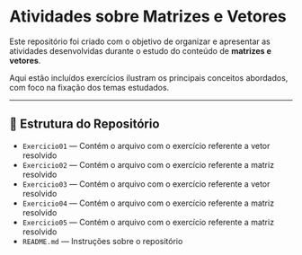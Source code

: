# Atividades sobre Matrizes e Vetores

Este repositório foi criado com o objetivo de organizar e apresentar as atividades desenvolvidas durante o estudo do conteúdo de **matrizes e vetores**.

Aqui estão incluídos exercícios ilustram os principais conceitos abordados, com foco na fixação dos temas estudados.

---

## 📁 Estrutura do Repositório

- `Exercicio01` — Contém o arquivo com o exercício referente a vetor resolvido
- `Exercicio02` — Contém o arquivo com o exercício referente a matriz resolvido
- `Exercicio03` — Contém o arquivo com o exercício referente a vetor resolvido
- `Exercicio04` — Contém o arquivo com o exercício referente a matriz resolvido
- `Exercicio05` — Contém o arquivo com o exercício referente a matriz resolvido
- `README.md` — Instruções sobre o repositório 
